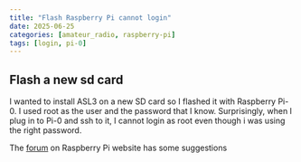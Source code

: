 ```yaml
---
title: "Flash Raspberry Pi cannot login"
date: 2025-06-25
categories: [amateur_radio, raspberry-pi]
tags: [login, pi-0]
---
```


## Flash a new sd card

I wanted to install ASL3 on a new SD card so I flashed it with Raspberry Pi-0. I used root as the user and the password that I know. Surprisingly, when I plug in to Pi-0 and ssh to it, I cannot login as root even though i was using the right password.

The [forum](https://forums.raspberrypi.com/viewtopic.php?t=333248) on Raspberry Pi website has some suggestions
